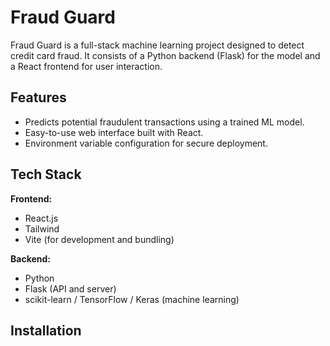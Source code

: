 # Fraud Guard

Fraud Guard is a full-stack machine learning project designed to detect credit card fraud. It consists of a Python backend (Flask) for the model and a React frontend for user interaction.  

## Features

- Predicts potential fraudulent transactions using a trained ML model.
- Easy-to-use web interface built with React.
- Environment variable configuration for secure deployment.

## Tech Stack

**Frontend:**  
- React.js
- Tailwind
- Vite (for development and bundling)  

**Backend:**  
- Python  
- Flask (API and server)  
- scikit-learn / TensorFlow / Keras (machine learning)  

## Installation 

